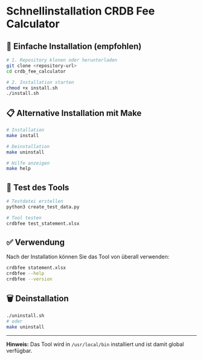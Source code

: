 # Schnellinstallation CRDB Fee Calculator

## 🚀 Einfache Installation (empfohlen)

```bash
# 1. Repository klonen oder herunterladen
git clone <repository-url>
cd crdb_fee_calculator

# 2. Installation starten
chmod +x install.sh
./install.sh
```

## 📋 Alternative Installation mit Make

```bash
# Installation
make install

# Deinstallation
make uninstall

# Hilfe anzeigen
make help
```

## 🧪 Test des Tools

```bash
# Testdatei erstellen
python3 create_test_data.py

# Tool testen
crdbfee test_statement.xlsx
```

## ✅ Verwendung

Nach der Installation können Sie das Tool von überall verwenden:

```bash
crdbfee statement.xlsx
crdbfee --help
crdbfee --version
```

## 🗑️ Deinstallation

```bash
./uninstall.sh
# oder
make uninstall
```

---

**Hinweis:** Das Tool wird in `/usr/local/bin` installiert und ist damit global verfügbar.

